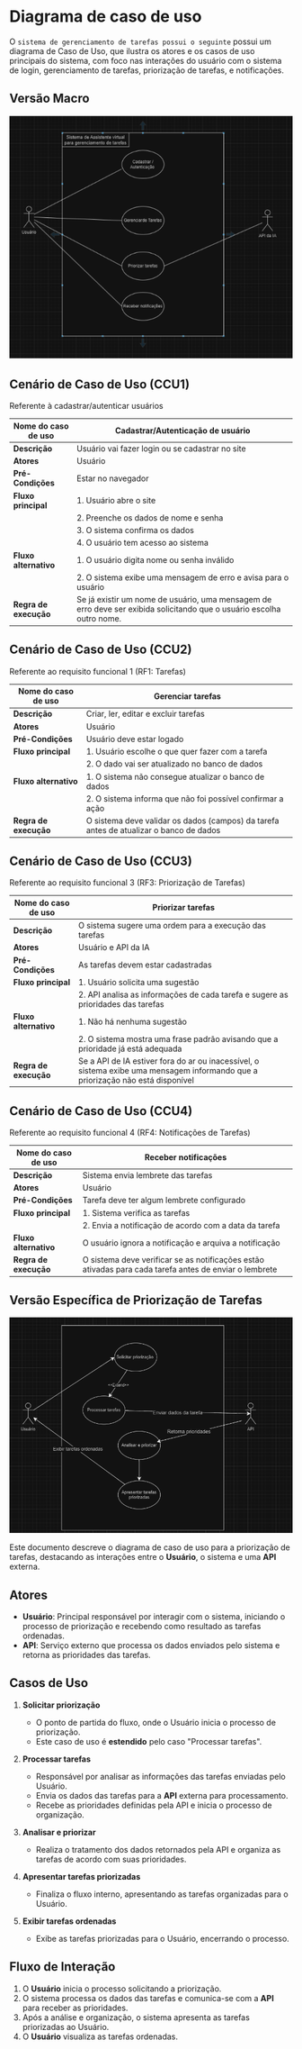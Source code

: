 # Diagrama de caso de uso
O `sistema de gerenciamento de tarefas possui o seguinte` possui um diagrama de Caso de Uso, que ilustra os atores e os casos de uso principais do sistema, com foco nas interações do usuário com o sistema de login, gerenciamento de tarefas, priorização de tarefas, e notificações.



## Versão Macro
![DCU](Macro.png)

## Cenário de Caso de Uso (CCU1)
Referente à cadastrar/autenticar usuários

| **Nome do caso de uso**        | Cadastrar/Autenticação de usuário                          |
| ------------------------------ | --------------------------------------------------------- |
| **Descrição**                  | Usuário vai fazer login ou se cadastrar no site            |
| **Atores**                     | Usuário                                                   |
| **Pré-Condições**              | Estar no navegador                                         |
| **Fluxo principal**            | 1. Usuário abre o site                                     |
|                                | 2. Preenche os dados de nome e senha                       |
|                                | 3. O sistema confirma os dados                             |
|                                | 4. O usuário tem acesso ao sistema                         |
| **Fluxo alternativo**          | 1. O usuário digita nome ou senha inválido                 |
|                                | 2. O sistema exibe uma mensagem de erro e avisa para o usuário |
| **Regra de execução**          | Se já existir um nome de usuário, uma mensagem de erro deve ser exibida solicitando que o usuário escolha outro nome. |

## Cenário de Caso de Uso (CCU2)
Referente ao requisito funcional 1 (RF1: Tarefas)

| **Nome do caso de uso**        | Gerenciar tarefas                                           |
| ------------------------------ | ----------------------------------------------------------- |
| **Descrição**                  | Criar, ler, editar e excluir tarefas                        |
| **Atores**                     | Usuário                                                     |
| **Pré-Condições**              | Usuário deve estar logado                                   |
| **Fluxo principal**            | 1. Usuário escolhe o que quer fazer com a tarefa            |
|                                | 2. O dado vai ser atualizado no banco de dados              |
| **Fluxo alternativo**          | 1. O sistema não consegue atualizar o banco de dados        |
|                                | 2. O sistema informa que não foi possível confirmar a ação  |
| **Regra de execução**          | O sistema deve validar os dados (campos) da tarefa antes de atualizar o banco de dados |

## Cenário de Caso de Uso (CCU3)
Referente ao requisito funcional 3 (RF3: Priorização de Tarefas)

| **Nome do caso de uso**        | Priorizar tarefas                                           |
| ------------------------------ | ----------------------------------------------------------- |
| **Descrição**                  | O sistema sugere uma ordem para a execução das tarefas      |
| **Atores**                     | Usuário e API da IA                                         |
| **Pré-Condições**              | As tarefas devem estar cadastradas                          |
| **Fluxo principal**            | 1. Usuário solicita uma sugestão                            |
|                                | 2. API analisa as informações de cada tarefa e sugere as prioridades das tarefas |
| **Fluxo alternativo**          | 1. Não há nenhuma sugestão                                  |
|                                | 2. O sistema mostra uma frase padrão avisando que a prioridade já está adequada |
| **Regra de execução**          | Se a API de IA estiver fora do ar ou inacessível, o sistema exibe uma mensagem informando que a priorização não está disponível |

## Cenário de Caso de Uso (CCU4)
Referente ao requisito funcional 4 (RF4: Notificações de Tarefas)

| **Nome do caso de uso**        | Receber notificações                                        |
| ------------------------------ | ----------------------------------------------------------- |
| **Descrição**                  | Sistema envia lembrete das tarefas                          |
| **Atores**                     | Usuário                                                     |
| **Pré-Condições**              | Tarefa deve ter algum lembrete configurado                  |
| **Fluxo principal**            | 1. Sistema verifica as tarefas                              |
|                                | 2. Envia a notificação de acordo com a data da tarefa       |
| **Fluxo alternativo**          | O usuário ignora a notificação e arquiva a notificação      |
| **Regra de execução**          | O sistema deve verificar se as notificações estão ativadas para cada tarefa antes de enviar o lembrete |


## Versão Específica de Priorização de Tarefas
![DCU2](Especifico.png)


Este documento descreve o diagrama de caso de uso para a priorização de tarefas, destacando as interações entre o **Usuário**, o sistema e uma **API** externa.

## Atores

- **Usuário**: Principal responsável por interagir com o sistema, iniciando o processo de priorização e recebendo como resultado as tarefas ordenadas.
- **API**: Serviço externo que processa os dados enviados pelo sistema e retorna as prioridades das tarefas.

## Casos de Uso

1. **Solicitar priorização**  
   - O ponto de partida do fluxo, onde o Usuário inicia o processo de priorização.  
   - Este caso de uso é **estendido** pelo caso "Processar tarefas".

2. **Processar tarefas**  
   - Responsável por analisar as informações das tarefas enviadas pelo Usuário.  
   - Envia os dados das tarefas para a **API** externa para processamento.  
   - Recebe as prioridades definidas pela API e inicia o processo de organização.

3. **Analisar e priorizar**  
   - Realiza o tratamento dos dados retornados pela API e organiza as tarefas de acordo com suas prioridades.

4. **Apresentar tarefas priorizadas**  
   - Finaliza o fluxo interno, apresentando as tarefas organizadas para o Usuário.

5. **Exibir tarefas ordenadas**  
   - Exibe as tarefas priorizadas para o Usuário, encerrando o processo.

## Fluxo de Interação

1. O **Usuário** inicia o processo solicitando a priorização.
2. O sistema processa os dados das tarefas e comunica-se com a **API** para receber as prioridades.
3. Após a análise e organização, o sistema apresenta as tarefas priorizadas ao Usuário.
4. O **Usuário** visualiza as tarefas ordenadas.

